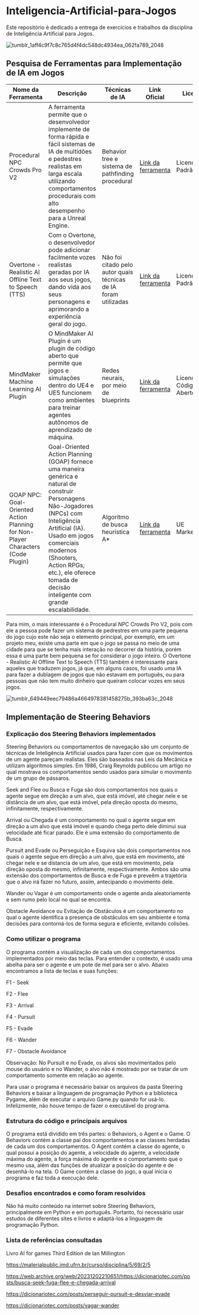 # Inteligencia-Artificial-para-Jogos
Este repositório é dedicado a entrega de exercícios e trabalhos da disciplina de Inteligência Artificial para Jogos.

![tumblr_1aff4c9f7c8c765d4f4dc548dc4934ea_062fa789_2048](https://github.com/user-attachments/assets/f5dbd15d-df72-489f-9d81-adbdc6d861d4)

## Pesquisa de Ferramentas para Implementação de IA em Jogos
| Nome da Ferramenta | Descrição | Técnicas de IA | Link Oficial | Licença |
| ------------- | ------------- | ------------- | ------------- | ------------- |
| Procedural NPC Crowds Pro V2  | A ferramenta permite que o desenvolvedor implemente de forma rápida e fácil sistemas de IA de multidões e pedestres realistas em larga escala utilizando comportamentos procedurais com alto desempenho para a Unreal Engine.  | Behavior tree e sistema de pathfinding procedural  | [Link da ferramenta](https://www.fab.com/listings/6212ccdd-1352-44e8-a545-7646042f0887)  | Licença Padrão  |
| Overtone - Realistic AI Offline Text to Speech (TTS)  | Com o Overtone, o desenvolvedor pode adicionar facilmente vozes realistas geradas por IA aos seus jogos, dando vida aos seus personagens e aprimorando a experiência geral do jogo.  | Não foi citado pelo autor quais técnicas de IA foram utilizadas  | [Link da ferramenta](https://www.fab.com/listings/605ad66e-0bae-411c-859e-36ac07e78b10)  | Licença Padrão  |
| MindMaker Machine Learning AI Plugin  | O MindMaker AI Plugin é um plugin de código aberto que permite que jogos e simulações dentro do UE4 e UE5 funcionem como ambientes para treinar agentes autônomos de aprendizado de máquina.  | Redes neurais, por meio de blueprints  | [Link da ferramenta](https://github.com/krumiaa/MindMaker)  | Licença de Código Aberto  |
| GOAP NPC: Goal-Oriented Action Planning for Non-Player Characters (Code Plugin)  | Goal-Oriented Action Planning (GOAP) fornece uma maneira genérica e natural de construir Personagens Não-Jogadores (NPCs) com Inteligência Artificial (IA). Usado em jogos comerciais modernos (Shooters, Action RPGs, etc.), ele oferece tomada de decisão inteligente com grande escalabilidade.  | Algoritmo de busca heurística A*  | [Link da ferramenta](https://www.fab.com/listings/9a9f66b4-26f0-4a83-a758-3d8d4dd94ec5)  | UE Marketplace  |

Para mim, o mais interessante é o Procedural NPC Crowds Pro V2, pois com ele a pessoa pode fazer um sistema de pedrestres em uma parte pequena do jogo cujo este não seja o elemento principal, por exemplo, em um projeto meu, existe uma parte em que o jogo se passa no meio de uma cidade para que se tenha mais interação no decorrer da história, porém essa é uma parte bem pequena se for considerar o jogo inteiro. O Overtone - Realistic AI Offline Text to Speech (TTS) também é interessante para aqueles que traduzem jogos, já que, em alguns casos, foi usado uma IA para fazer a dublagem de jogos que não estavam em português, ou para pessoas que não tem muito dinheiro que queiram colocar vozes em seus jogos.

![tumblr_649449eec79486a4664978381458275b_393ba63c_2048](https://github.com/user-attachments/assets/1c1ee84d-ba6a-4116-8269-4ab3d0f1a4e4)

## Implementação de Steering Behaviors

### Explicação dos Steering Behaviors implementados
Steering Behaviors ou comportamentos de navegação são um conjunto de técnicas de Inteligência Artificial usados para fazer com que os movimentos de um agente pareçam realistas. Eles são baseados nas Leis da Mecânica e utilizam algoritmos simples. Em 1986, Craig Reynolds publicou um artigo no qual mostrava os comportamentos sendo usados para simular o movimento de um grupo de pássaros.

Seek and Flee ou Busca e Fuga são dois comportamentos nos quais o agente segue em direção a um alvo, que está imóvel, até chegar nele e se distância de um alvo, que está imóvel, pela direção oposta do mesmo, infinitamente, respectivamente.

Arrival ou Chegada é um comportamento no qual o agente segue em direção a um alvo que está imóvel e quando chega perto dele diminui sua velocidade até ficar parado. Ele é uma extensão do comportamento de Busca.

Pursuit and Evade ou Perseguição e Esquiva são dois comportamentos nos quais o agente segue em direção a um alvo, que está em movimento, até chegar nele e se distancia de um alvo, que está em movimento, pela direção oposta do mesmo, infinitamente, respectivamente. Ambos são uma extensão dos comportamentos de Busca e de Fuga e preveêm a trajetória que o alvo irá fazer no futuro, assim, antecipando o movimento dele.

Wander ou Vagar é um comportamento onde o agente anda aleatoriamente e sem rumo pelo local no qual se encontra.

Obstacle Avoidance ou Evitação de Obstáculos é um comportamento no qual o agente identifica a presença de obstáculos em seu ambiente e toma decisões para contorná-los de forma segura e eficiente, evitando colisões.

### Como utilizar o programa
O programa contém a visualização de cada um dos comportamentos implementados por meio das teclas. Para entender o contexto, é usado uma abelha para ser o agente e um pote de mel para ser o alvo. Abaixo encontramos a lista de teclas e suas funções:

F1 - Seek

F2 - Flee

F3 - Arrival

F4 - Pursuit

F5 - Evade

F6 - Wander

F7 - Obstacle Avoidance

Observação: No Pursuit e no Evade, os alvos são movimentados pelo mouse do usuário e no Wander, o alvo não é mostrado por se tratar de um comportamento somente em relação ao agente.

Para usar o programa é necessário baixar os arquivos da pasta Steering Behaviors e baixar a linguagem de programação Python e a biblioteca Pygame, além de executar o arquivo Game.py quando for usá-lo. Infelizmente, não houve tempo de fazer o executável do programa.

### Estrutura do código e principais arquivos
O programa está dividido em três partes: o Behaviors, o Agent e o Game. O Behaviors contém a classe pai dos comportamentos e as classes herdadas de cada um dos comportamentos. O Agent contém a classe do agente, o qual possui a posição do agente, a velocidade do agente, a velocidade máxima do agente, a força máxima do agente e o comportamento que o mesmo usa, além das funções de atualizar a posição do agente e de desenhá-lo na tela. O Game contém a classe do jogo, a qual inicia o programa e faz toda a execução dele.

### Desafios encontrados e como foram resolvidos
Não há muito conteúdo na internet sobre Steering Behaviors, principalmente em Python e em português. Portanto, foi necessário usar estudos de diferentes sites e livros e adaptá-los a linguagem de programação Python.

### Lista de referências consultadas
Livro AI for games Third Edition de Ian Millington

https://materialpublic.imd.ufrn.br/curso/disciplina/5/69/2/5

https://web.archive.org/web/20231202210651/https://dicionariotec.com/posts/busca-seek-fuga-flee-e-chegada-arrival

https://dicionariotec.com/posts/perseguir-pursuit-e-desviar-evade

https://dicionariotec.com/posts/vagar-wander
